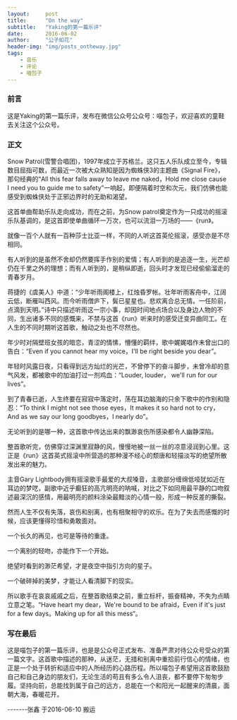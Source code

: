 ```yaml
---
layout:     post
title:      "On the way"
subtitle:   "Yaking的第一篇乐评"
date:       2016-06-02 
author:     "公子如花"
header-img: "img/posts_ontheway.jpg"
tags:
    - 音乐
    - 评论
    - 喵包子
---
```



### 前言

这是Yaking的第一篇乐评，发布在微信公众号公众号：喵包子，欢迎喜欢的童鞋去关注这个公众号。


### 正文 

 Snow Patrol(雪警合唱团)，1997年成立于苏格兰。这只五人乐队成立至今，专辑数目屈指可数，而最近一次被大众熟知是因为蜘蛛侠3的主题曲《Signal Fire》，那句经典的“All this fear falls away to leave me naked，Hold me close cause I need you to guide me to safety”一响起，即便隔着时空和次元，我们仿佛也能感受到蜘蛛侠处于正邪边界时的无助和渴望。

这首单曲帮助乐队走向成功，而在之前，为Snow patrol奠定作为一只成功的摇滚乐队基调的，是这首即使单曲循环一万次，也可以流泪一万场的——《run》。
  
就像一百个人就有一百种莎士比亚一样，不同的人听这首英伦摇滚，感受亦是不尽相同。

有人听到的是虽然不舍却仍然要挥手作别的爱情；有人听到的是追逐一生，光芒却仍在千里之外的理想；而有人听到的，是稍纵即逝，回头时才发现已经偷偷溜走的青春岁月。

  蒋捷的《虞美人》中道：“少年听雨阁楼上，红烛昏罗帐。壮年听雨客舟中，江阔云低，断雁叫西风。而今听雨僧庐下，鬓已星星也。悲欢离合总无情。一任阶前，点滴到天明。”诗中只描述听雨这一宗小事，却因时间地点场合以及身边人物的不同，生出诸多不同的感慨来，不禁与这首《run》听来时的感受迁变异曲同工。在人生的不同时期听这首歌，触动之处也不尽然也。

年少时对隔壁班女孩的暗恋，青涩的情愫，懵懂的羁绊，歌中娓娓唱作未曾出口的告白：“Even if you cannot hear my voice，I'll be right beside you dear”。

年轻时风露日夜，只看得到远方灿烂的光芒，不曾停下的奋斗脚步，未曾冷却的意气风发，都被歌中的加油打过一剂鸡血：“Louder, louder， we'll run for our lives”。

到了青春已逝，人生终要在寂寂中落定时，荡在耳边脑海的只余下歌中的作别和隐忍：“To think I might not see those eyes，It makes it so hard not to cry，And as we say our long goodbyes，I nearly do”。

无论听到的是哪一种，这首歌中传达出来的飘渺哀伤所感染都令人幽静深陷。

整首歌听完，仿佛穿过深渊里寂静的风，慢慢地被一丝一丝的凉意浸润到心里。这正是《run》这首英式摇滚中所营造的那种漫不经心的颓唐和轻描淡写的绝望所散发出来的魅力。

主音Gary Lightbody拥有摇滚歌手最爱的大叔嗓音，主歌部分缠绵低哑犹如近在耳边的梦呓，副歌中近乎癫狂的高亢明亮的呐喊，对比之下如同用最平静的口吻叙述最深沉的感情，用最明亮的颜料涂染最黯淡的心情一般，形成一种反差的撕裂。

 然而人生不仅有失落，哀伤和别离，也有相聚相守的欢乐。在为了失去而感慨的时候，应该更懂得珍惜和勇敢面对。

一个长久的再见，也可是等待的重逢。

一个离别的轻吻，亦能作下一个开始。

绝望时看到的渺茫希望，才是夜空中指引方向的星子。

一个破碎掉的美梦，才能让人看清脚下的现实。

所以歌手在哀哀戚戚之后，在整首歌结束之前，重立标杆，振奋精神，不失为点睛立意之笔。“Have heart my dear，We're bound to be afraid，Even if it's just for a few days。Making up for all this mess“。



### 写在最后

这是喵包子的第一篇乐评，也是是公众号正式发布、准备严肃对待公众号受众的第一篇文字。这首歌中描述的那种，从迷茫，无措和别离中重拾前行信心的情绪，也正是一个处于转折和适应中的人所经历的心路历程。所以喵包子希望用这首歌鼓励自己和自己身边的朋友们，无论生活的苟且有多么令人沮丧，都不要停下匆匆步履。坚持向前，总能找到属于自己的远方，总能在一个和阳光一起醒来的清晨，面朝大海，春暖花开。


 -------张鑫 于2016-06-10 搬运
